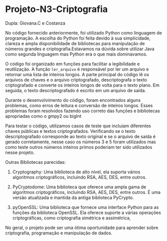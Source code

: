# Projeto-N3-Criptografia


Dupla: Giovana.C e Costanza


No código fornecido anteriormente, foi utilizado Python como linguagem de programação. A escolha do Python foi feita devido à sua simplicidade, clareza e ampla disponibilidade de bibliotecas para manipulação de números grandes e criptografia.Estavamos na dúvida sobre utilizar Java como segunda linguagem mas Python era o que mais dominavamos.

O código foi organizado em funções para facilitar a legibilidade e reutilização. A função `ler_arquivo` é responsável por ler um arquivo e retornar uma lista de inteiros longos. A parte principal do código lê os arquivos de chaves e o arquivo criptografado, descriptografa o texto criptografado e converte os inteiros longos de volta para o texto plano. Em seguida, o texto descriptografado é escrito em um arquivo de saída.

Durante o desenvolvimento do código, foram encontrados alguns problemas, como erros de leitura e conversão de inteiros longos. Esses problemas foram resolvidos fazendo uso correto das funções e bibliotecas apropriadas como o gmpy2 ou bigInt

Para testar o código, utilizamos casos de teste que incluiam diferentes chaves públicas e textos criptografados. Verificando se o texto descriptografado corresponde ao texto original e se o arquivo de saída é gerado corretamente, nesse caso os números 3 e 5 foram utilizados mas como teste outros números inteiros primos poderiam ter sido utilizados nesse projeto.

Outras Bibliotecas parecidas:

1. Cryptography: Uma biblioteca de alto nível, ela suporta vários algoritmos criptográficos, incluindo RSA, AES, DES, entre outros.

2. PyCryptodome: Uma biblioteca que oferece uma ampla gama de algoritmos criptográficos, incluindo RSA, AES, DES, entre outros. É uma versão atualizada e mantida da antiga biblioteca PyCrypto.

3. pyOpenSSL: Uma biblioteca que fornece uma interface Python para as funções da biblioteca OpenSSL. Ela oferece suporte a várias operações criptográficas, como criptografia simétrica e assimétrica,

No geral, o projeto pode ser uma ótima oportunidade para aprender sobre criptografia, programação e manipulação de dados.
